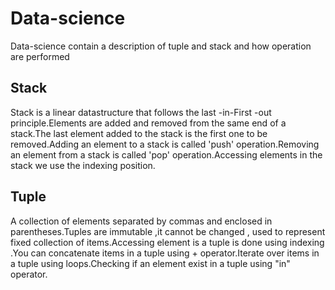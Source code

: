 # Data-science
Data-science contain  a description of tuple and stack and how operation are performed

## Stack

Stack is a linear datastructure that follows the last -in-First -out principle.Elements are added and removed from the same end  of a stack.The last element added to the stack is the first one to be removed.Adding an element to a stack is called 'push' operation.Removing an element from a stack is called 'pop' operation.Accessing elements  in the stack we use the indexing position.

## Tuple

A collection of elements  separated by commas and enclosed in parentheses.Tuples are immutable ,it cannot be changed , used to represent fixed collection of items.Accessing element is a tuple is done  using indexing .You can concatenate items in a tuple using + operator.Iterate  over items in a tuple using loops.Checking if an element exist in a tuple using "in" operator.


